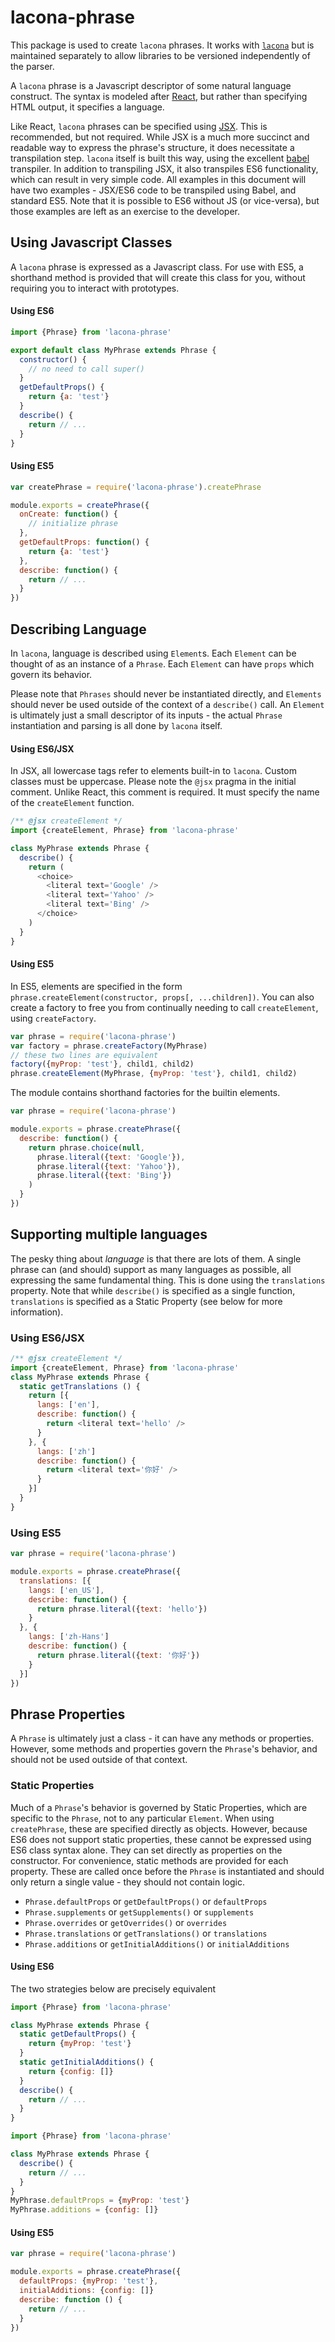 # lacona-phrase

This package is used to create `lacona` phrases. It works with [`lacona`](https://github.com/lacona/lacona) but is maintained separately to allow libraries to be versioned independently of the parser.

A `lacona` phrase is a Javascript descriptor of some natural language construct. The syntax is modeled after [React](http://facebook.github.io/react/), but rather than specifying HTML output, it specifies a language.

Like React, `lacona` phrases can be specified using [JSX](http://facebook.github.io/jsx/). This is recommended, but not required. While JSX is a much more succinct and readable way to express the phrase's structure, it does necessitate a transpilation step. `lacona` itself is built this way, using the excellent [babel](http://babeljs.io/) transpiler. In addition to transpiling JSX, it also transpiles ES6 functionality, which can result in very simple code. All examples in this document will have two examples - JSX/ES6 code to be transpiled using Babel, and standard ES5. Note that it is possible to ES6 without JS (or vice-versa), but those examples are left as an exercise to the developer.

## Using Javascript Classes

A `lacona` phrase is expressed as a Javascript class. For use with ES5, a shorthand method is provided that will create this class for you, without requiring you to interact with prototypes.

#### Using ES6

```js
import {Phrase} from 'lacona-phrase'

export default class MyPhrase extends Phrase {
  constructor() {
    // no need to call super()
  }
  getDefaultProps() {
    return {a: 'test'}
  }
  describe() {
    return // ...
  }
}
```

#### Using ES5

```js
var createPhrase = require('lacona-phrase').createPhrase

module.exports = createPhrase({
  onCreate: function() {
    // initialize phrase
  },
  getDefaultProps: function() {
    return {a: 'test'}
  },
  describe: function() {
    return // ...
  }
})
```

## Describing Language

In `lacona`, language is described using `Element`s. Each `Element` can be thought of as an instance of a `Phrase`. Each `Element` can have `props` which govern its behavior.

Please note that `Phrases` should never be instantiated directly, and `Elements` should never be used outside of the context of a `describe()` call. An `Element` is ultimately just a small descriptor of its inputs - the actual `Phrase` instantiation and parsing is all done by `lacona` itself.

#### Using ES6/JSX

In JSX, all lowercase tags refer to elements built-in to `lacona`. Custom classes must be uppercase. Please note the `@jsx` pragma in the initial comment. Unlike React, this comment is required. It must specify the name of the `createElement` function.

```js
/** @jsx createElement */
import {createElement, Phrase} from 'lacona-phrase'

class MyPhrase extends Phrase {
  describe() {
    return (
      <choice>
        <literal text='Google' />
        <literal text='Yahoo' />
        <literal text='Bing' />
      </choice>
    )
  }
}
```

#### Using ES5

In ES5, elements are specified in the form `phrase.createElement(constructor, props[, ...children])`. You can also create a factory to free you from continually needing to call `createElement`, using `createFactory`.

```js
var phrase = require('lacona-phrase')
var factory = phrase.createFactory(MyPhrase)
// these two lines are equivalent
factory({myProp: 'test'}, child1, child2)
phrase.createElement(MyPhrase, {myProp: 'test'}, child1, child2)
```

The module contains shorthand factories for the builtin elements.

```js
var phrase = require('lacona-phrase')

module.exports = phrase.createPhrase({
  describe: function() {
    return phrase.choice(null,
      phrase.literal({text: 'Google'}),
      phrase.literal({text: 'Yahoo'}),
      phrase.literal({text: 'Bing'})
    )
  }
})
```

## Supporting multiple languages

The pesky thing about *language* is that there are lots of them. A single phrase can (and should) support as many languages as possible, all expressing the same fundamental thing. This is done using the `translations` property. Note that while `describe()` is specified as a single function, `translations` is specified as a Static Property (see below for more information).

### Using ES6/JSX

```js
/** @jsx createElement */
import {createElement, Phrase} from 'lacona-phrase'
class MyPhrase extends Phrase {
  static getTranslations () {
    return [{
      langs: ['en'],
      describe: function() {
        return <literal text='hello' />
      }
    }, {
      langs: ['zh']
      describe: function() {
        return <literal text='你好' />
      }
    }]
  }
}
```

### Using ES5

```js
var phrase = require('lacona-phrase')

module.exports = phrase.createPhrase({
  translations: [{
    langs: ['en_US'],
    describe: function() {
      return phrase.literal({text: 'hello'})
    }
  }, {
    langs: ['zh-Hans']
    describe: function() {
      return phrase.literal({text: '你好'})
    }
  }]
})
```


## Phrase Properties

A `Phrase` is ultimately just a class - it can have any methods or properties. However, some methods and properties govern the `Phrase`'s behavior, and should not be used outside of that context.

### Static Properties

Much of a `Phrase`'s behavior is governed by Static Properties, which are specific to the `Phrase`, not to any particular `Element`. When using `createPhrase`, these are specified directly as objects. However, because ES6 does not support static properties, these cannot be expressed using ES6 class syntax alone. They can set directly as properties on the constructor. For convenience, static methods are provided for each property. These are called once before the `Phrase` is instantiated and should only return a single value - they should not contain logic.

* `Phrase.defaultProps` or `getDefaultProps()` or `defaultProps`
* `Phrase.supplements` or `getSupplements()` or `supplements`
* `Phrase.overrides` or `getOverrides()` or `overrides`
* `Phrase.translations` or `getTranslations()` or `translations`
* `Phrase.additions` or `getInitialAdditions()` or `initialAdditions`

#### Using ES6

The two strategies below are precisely equivalent

```js
import {Phrase} from 'lacona-phrase'

class MyPhrase extends Phrase {
  static getDefaultProps() {
    return {myProp: 'test'}
  }
  static getInitialAdditions() {
    return {config: []}
  }
  describe() {
    return // ...
  }
}
```

```js
import {Phrase} from 'lacona-phrase'

class MyPhrase extends Phrase {
  describe() {
    return // ...
  }
}
MyPhrase.defaultProps = {myProp: 'test'}
MyPhrase.additions = {config: []}
```

#### Using ES5
```js
var phrase = require('lacona-phrase')

module.exports = phrase.createPhrase({
  defaultProps: {myProp: 'test'},
  initialAdditions: {config: []}
  describe: function () {
    return // ...
  }
})
```
